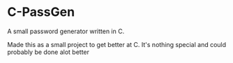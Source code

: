# C-PassGen

A small password generator written in C.

Made this as a small project to get better at C. It's nothing special and could probably be done alot better
